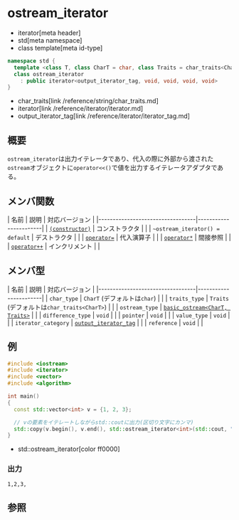 # ostream_iterator
* iterator[meta header]
* std[meta namespace]
* class template[meta id-type]

```cpp
namespace std {
  template <class T, class CharT = char, class Traits = char_traits<CharT> >
  class ostream_iterator
    : public iterator<output_iterator_tag, void, void, void, void>
}
```
* char_traits[link /reference/string/char_traits.md]
* iterator[link /reference/iterator/iterator.md]
* output_iterator_tag[link /reference/iterator/iterator_tag.md]

## 概要
`ostream_iterator`は出力イテレータであり、代入の際に外部から渡された`ostream`オブジェクトに`operator<<()`で値を出力するイテレータアダプタである。


## メンバ関数

| 名前 | 説明 | 対応バージョン |
|----------------------------------|-----------------------|
| [`(constructor)`](ostream_iterator/op_constructor.md) | コンストラクタ | |
| `~ostream_iterator() = default`                         | デストラクタ | |
| [`operator=`](ostream_iterator/op_assign.md)          | 代入演算子 | |
| [`operator*`](ostream_iterator/op_deref.md)           | 間接参照 | |
| [`operator++`](ostream_iterator/op_increment.md)      | インクリメント | |


## メンバ型

| 名前 | 説明 | 対応バージョン |
|----------------------------------|-----------------------|
| `char_type` | `CharT` (デフォルトは`char`) | |
| `traits_type` | `Traits` (デフォルトは`char_traits<CharT>`) | |
| `ostream_type` | [`basic_ostream<CharT, Traits>`](../ostream/basic_ostream.md) | |
| `difference_type` | `void` | |
| `pointer` | `void` | |
| `value_type` | `void` | |
| `iterator_category` | [`output_iterator_tag`](/reference/iterator/iterator_tag.md) | |
| `reference` | `void` | |


## 例
```cpp
#include <iostream>
#include <iterator>
#include <vector>
#include <algorithm>

int main()
{
  const std::vector<int> v = {1, 2, 3};

  // vの要素をイテレートしながらstd::coutに出力(区切り文字にカンマ)
  std::copy(v.begin(), v.end(), std::ostream_iterator<int>(std::cout, ","));
}
```
* std::ostream_iterator[color ff0000]

### 出力
```
1,2,3,
```

## 参照

